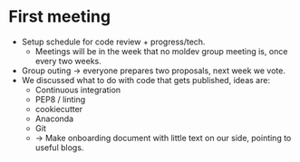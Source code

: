 # First meeting
- Setup schedule for code review + progress/tech.
  - Meetings will be in the week that no moldev group meeting is, once every two weeks.
- Group outing -> everyone prepares two proposals, next week we vote.
- We discussed what to do with code that gets published, ideas are:
  - Continuous integration
  - PEP8 / linting
  - cookiecutter
  - Anaconda
  - Git
  - -> Make onboarding document with little text on our side, pointing to useful blogs.
  
